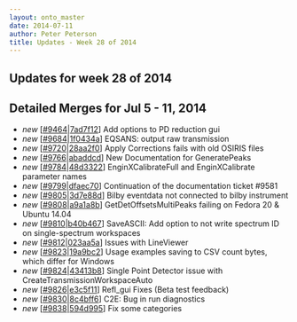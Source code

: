 ```yaml
---
layout: onto_master
date: 2014-07-11
author: Peter Peterson
title: Updates - Week 28 of 2014
---
```

Updates for week 28 of 2014
---------------------------

Detailed Merges for Jul 5 - 11, 2014
------------------------------------
* *new* \[[#9464](http://trac.mantidproject.org/mantid/ticket/9464)\|[7ad7f12](https://github.com/mantidproject/mantid/commit/7ad7f124a53dc2441cce769fa86999c10ae2d1be)\] Add options to PD reduction gui
* *new* \[[#9684](http://trac.mantidproject.org/mantid/ticket/9684)\|[1f0434a](https://github.com/mantidproject/mantid/commit/1f0434a5a13af16f8b23564d407bd75dfcc38aa3)\] EQSANS: output raw transmission
* *new* \[[#9720](http://trac.mantidproject.org/mantid/ticket/9720)\|[28aa2f0](https://github.com/mantidproject/mantid/commit/28aa2f03e027e4351b93cacdfda37e2347f487cc)\] Apply Corrections fails with old OSIRIS files
* *new* \[[#9766](http://trac.mantidproject.org/mantid/ticket/9766)\|[abaddcd](https://github.com/mantidproject/mantid/commit/abaddcd2bf1a73fd00ce1d09bd59d23d0a323ea9)\] New Documentation for GeneratePeaks
* *new* \[[#9784](http://trac.mantidproject.org/mantid/ticket/9784)\|[48d3322](https://github.com/mantidproject/mantid/commit/48d3322db568f6b3ff50136d0eb50bc0e275e1fd)\] EnginXCalibrateFull and EnginXCalibrate parameter names
* *new* \[[#9799](http://trac.mantidproject.org/mantid/ticket/9799)\|[dfaec70](https://github.com/mantidproject/mantid/commit/dfaec7050157c227a25bcb0ec1774d6c4e85a010)\] Continuation of the documentation ticket #9581
* *new* \[[#9805](http://trac.mantidproject.org/mantid/ticket/9805)\|[3d7e88d](https://github.com/mantidproject/mantid/commit/3d7e88d792dedec19974dd94c6033f088ddfc35d)\] Bilby eventdata not connected to bilby instrument
* *new* \[[#9808](http://trac.mantidproject.org/mantid/ticket/9808)\|[a9a1a8b](https://github.com/mantidproject/mantid/commit/a9a1a8b84830129e9bb88c3f7ff7eddbbd0a872f)\] GetDetOffsetsMultiPeaks failing on Fedora 20 &amp; Ubuntu 14.04
* *new* \[[#9810](http://trac.mantidproject.org/mantid/ticket/9810)\|[b40b467](https://github.com/mantidproject/mantid/commit/b40b467bbb27c0c1ee8c5346e32140df9788781c)\] SaveASCII: Add option to not write spectrum ID on single-spectrum workspaces
* *new* \[[#9812](http://trac.mantidproject.org/mantid/ticket/9812)\|[023aa5a](https://github.com/mantidproject/mantid/commit/023aa5a092574ea3c11467326a6374e1f12b168e)\] Issues with LineViewer
* *new* \[[#9823](http://trac.mantidproject.org/mantid/ticket/9823)\|[19a9bc2](https://github.com/mantidproject/mantid/commit/19a9bc230ecf26c83b82ae46bf0c4cdfbe702be5)\] Usage examples saving to CSV count bytes, which differ for Windows
* *new* \[[#9824](http://trac.mantidproject.org/mantid/ticket/9824)\|[43413b8](https://github.com/mantidproject/mantid/commit/43413b83fa5c3a6056ec9ffd3d31cee6bdf84568)\] Single Point Detector issue with CreateTransmissionWorkspaceAuto
* *new* \[[#9826](http://trac.mantidproject.org/mantid/ticket/9826)\|[e3c5f11](https://github.com/mantidproject/mantid/commit/e3c5f11db307f3e4f9b2a358d3d5ee6a65dbe323)\] Refl_gui Fixes (Beta test feedback)
* *new* \[[#9830](http://trac.mantidproject.org/mantid/ticket/9830)\|[8c4bff6](https://github.com/mantidproject/mantid/commit/8c4bff6605cf9fa032c1c02224332244377bb1c6)\] C2E: Bug in run diagnostics
* *new* \[[#9838](http://trac.mantidproject.org/mantid/ticket/9838)\|[594d995](https://github.com/mantidproject/mantid/commit/594d995be0008201ee144e7ceb7cfc4a6176efd5)\] Fix some categories
